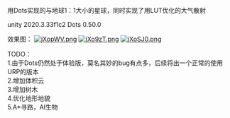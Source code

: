 用Dots实现的与地球1：1大小的星球，同时实现了用LUT优化的大气散射

unity 2020.3.33f1c2
Dots 0.50.0

效果图：
[![jXopWV.png](https://s1.ax1x.com/2022/07/23/jXopWV.png)](https://imgtu.com/i/jXopWV)
[![jXo9zT.png](https://s1.ax1x.com/2022/07/23/jXo9zT.png)](https://imgtu.com/i/jXo9zT)
[![jXoSJ0.png](https://s1.ax1x.com/2022/07/23/jXoSJ0.png)](https://imgtu.com/i/jXoSJ0)

TODO：  
1.由于Dots仍然处于体验版，莫名其妙的bug有点多，后续将出一个正常的使用URP的版本  
2.增加体积云  
3.增加树木  
4.优化地形地貌  
5.A*寻路，AI生物  
